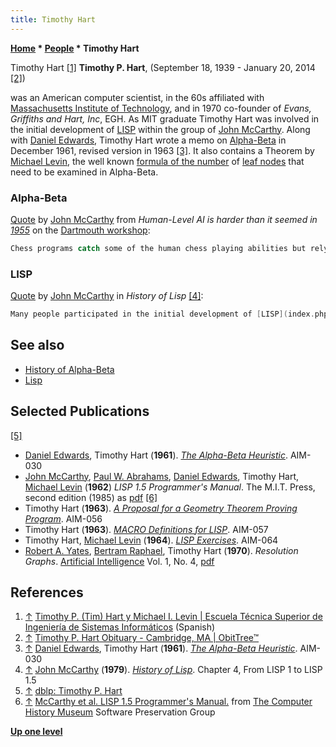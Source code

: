 ```yaml
---
title: Timothy Hart
---
```

**[Home](Home "Home") \* [People](People "People") \* Timothy Hart**



 [](http://www.etsisi.upm.es/museo_virtual/3g/mccarthy) Timothy Hart <a id="cite-note-1" href="#cite-ref-1">[1]</a> 
**Timothy P. Hart**, (September 18, 1939 - January 20, 2014 <a id="cite-note-2" href="#cite-ref-2">[2]</a>)  

was an American computer scientist, in the 60s affiliated with [Massachusetts Institute of Technology](Massachusetts_Institute_of_Technology "Massachusetts Institute of Technology"), and in 1970 co-founder of *Evans, Griffiths and Hart, Inc*, EGH. As MIT graduate Timothy Hart was involved in the initial development of [LISP](index.php?title=LISP&action=edit&redlink=1 "LISP (page does not exist)") within the group of [John McCarthy](John_McCarthy "John McCarthy"). Along with [Daniel Edwards](Daniel_Edwards "Daniel Edwards"), Timothy Hart wrote a memo on [Alpha-Beta](Alpha-Beta "Alpha-Beta") in December 1961, revised version in 1963 <a id="cite-note-3" href="#cite-ref-3">[3]</a>. It also contains a Theorem by [Michael Levin](Michael_Levin "Michael Levin"), the well known [formula of the number](Node_Types#LeafNodes "Node Types") of [leaf nodes](Leaf_Node "Leaf Node") that need to be examined in Alpha-Beta.



### Alpha-Beta


[Quote](Template:Quote_McCarthy_on_Alpha-Beta "Template:Quote McCarthy on Alpha-Beta") by [John McCarthy](John_McCarthy "John McCarthy") from *Human-Level AI is harder than it seemed in [1955](Timeline#1955 "Timeline")* on the [Dartmouth workshop](https://en.wikipedia.org/wiki/Dartmouth_workshop): 




```C++
Chess programs catch some of the human chess playing abilities but rely on the limited [effective branching](Branching_Factor "Branching Factor") of the chess move [tree](Search_Tree "Search Tree"). The ideas that work for chess are inadequate for [go](Go "Go"). [Alpha-beta pruning](Alpha-Beta "Alpha-Beta") characterizes human play, but it wasn't noticed by [early chess programmers](Category:Pioneer "Category:Pioneer") - [Turing](Alan_Turing "Alan Turing"), [Shannon](Claude_Shannon "Claude Shannon"), [Pasta](John_Pasta "John Pasta") and [Ulam](Stanislaw_Ulam "Stanislaw Ulam"), and [Bernstein](Alex_Bernstein "Alex Bernstein"). We humans are not very good at identifying the heuristics we ourselves use. Approximations to alpha-beta used by [Samuel](Arthur_Samuel "Arthur Samuel"), [Newell](Allen_Newell "Allen Newell") and [Simon](Herbert_Simon "Herbert Simon"), McCarthy. Proved equivalent to [minimax](Minimax "Minimax") by Hart and [Levin](Michael_Levin "Michael Levin"), independently by [Brudno](Alexander_Brudno "Alexander Brudno"). [Knuth](Donald_Knuth "Donald Knuth") gives details.

```

### LISP


[Quote](Template:Quote_McCarthy_on_LISP "Template:Quote McCarthy on LISP") by [John McCarthy](John_McCarthy "John McCarthy") in *History of Lisp* <a id="cite-note-4" href="#cite-ref-4">[4]</a>:




```C++
Many people participated in the initial development of [LISP](index.php?title=LISP&action=edit&redlink=1 "LISP (page does not exist)"), and I haven't been able to remember all their contributions and must settle, at this writing, for a list of names. I can remember [Paul W. Abrahams](Paul_W._Abrahams "Paul W. Abrahams"), [Robert Brayton](Mathematician#RKBrayton "Mathematician"), [Daniel Edwards](Daniel_Edwards "Daniel Edwards"), [Patrick Fischer](Mathematician#PCFischer "Mathematician"), [Phyllis Fox](Mathematician#PFox "Mathematician"), [Saul Goldberg](http://www.ee.calpoly.edu/faculty/sgoldber/), Timothy Hart, [Louis Hodes](Mathematician#LHodes "Mathematician"), [Michael Levin](Michael_Levin "Michael Levin"), [David Luckham](Mathematician#DLuckham "Mathematician"), Klim Maling, [Marvin Minsky](Marvin_Minsky "Marvin Minsky"), [David Park](Mathematician#DPark "Mathematician"), [Nathaniel Rochester](Nathaniel_Rochester "Nathaniel Rochester") of [IBM](index.php?title=IBM&action=edit&redlink=1 "IBM (page does not exist)"), and [Steve Russell](https://en.wikipedia.org/wiki/Steve_Russell_(computer_scientist)).

```

## See also


* [History of Alpha-Beta](Alpha-Beta#HistoryAlphaBeta "Alpha-Beta")
* [Lisp](index.php?title=Lisp&action=edit&redlink=1 "Lisp (page does not exist)")


## Selected Publications


<a id="cite-note-5" href="#cite-ref-5">[5]</a>



* [Daniel Edwards](Daniel_Edwards "Daniel Edwards"), Timothy Hart (**1961**). *[The Alpha-Beta Heuristic](https://dspace.mit.edu/handle/1721.1/6098)*. AIM-030
* [John McCarthy](John_McCarthy "John McCarthy"), [Paul W. Abrahams](Paul_W._Abrahams "Paul W. Abrahams"), [Daniel Edwards](Daniel_Edwards "Daniel Edwards"), Timothy Hart, [Michael Levin](Michael_Levin "Michael Levin") (**1962**) *LISP 1.5 Programmer's Manual*. The M.I.T. Press, second edition (1985) as [pdf](http://www.softwarepreservation.org/projects/LISP/book/LISP%201.5%20Programmers%20Manual.pdf) <a id="cite-note-6" href="#cite-ref-6">[6]</a>
* Timothy Hart (**1963**). *[A Proposal for a Geometry Theorem Proving Program](https://dspace.mit.edu/handle/1721.1/6110)*. AIM-056
* Timothy Hart (**1963**). *[MACRO Definitions for LISP](https://dspace.mit.edu/handle/1721.1/6111)*. AIM-057
* Timothy Hart, [Michael Levin](Michael_Levin "Michael Levin") (**1964**). *[LISP Exercises](https://dspace.mit.edu/handle/1721.1/5924)*. AIM-064
* [Robert A. Yates](http://www.informatik.uni-trier.de/~ley/pers/hd/y/Yates:Robert_A=.html), [Bertram Raphael](https://en.wikipedia.org/wiki/Bertram_Raphael), Timothy Hart (**1970**). *Resolution Graphs*. [Artificial Intelligence](https://en.wikipedia.org/wiki/Artificial_Intelligence_%28journal%29) Vol. 1, No. 4, [pdf](http://www.ai.sri.com/pubs/files/1450.pdf)


## References


1. <a id="cite-ref-1" href="#cite-note-1">↑</a> [Timothy P. (Tim) Hart y Michael I. Levin | Escuela Técnica Superior de Ingeniería de Sistemas Informáticos](http://www.etsisi.upm.es/museo_virtual/3g/mccarthy) (Spanish)
2. <a id="cite-ref-2" href="#cite-note-2">↑</a> [Timothy P. Hart Obituary - Cambridge, MA | ObitTree™](https://obittree.com/obituary/us/massachusetts/cambridge/keefe-funeral-homes/timothy-p-hart/1778539/)
3. <a id="cite-ref-3" href="#cite-note-3">↑</a> [Daniel Edwards](Daniel_Edwards "Daniel Edwards"), Timothy Hart (**1961**). *[The Alpha-Beta Heuristic](https://dspace.mit.edu/handle/1721.1/6098)*. AIM-030
4. <a id="cite-ref-4" href="#cite-note-4">↑</a> [John McCarthy](John_McCarthy "John McCarthy") (**1979**). *[History of Lisp](http://jmc.stanford.edu/articles/lisp.html)*. Chapter 4, From LISP 1 to LISP 1.5
5. <a id="cite-ref-5" href="#cite-note-5">↑</a> [dblp: Timothy P. Hart](https://dblp.uni-trier.de/pers/hy/h/Hart:Timothy_P=.html)
6. <a id="cite-ref-6" href="#cite-note-6">↑</a> [McCarthy et al. LISP 1.5 Programmer's Manual.](http://www.softwarepreservation.org/projects/LISP/book/LISP%201.5%20Programmers%20Manual.pdf/view) from [The Computer History Museum](The_Computer_History_Museum "The Computer History Museum") Software Preservation Group

**[Up one level](People "People")**







 
